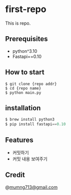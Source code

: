 # first-repo

This is repo.

## Prerequisites

- python^3.10
- Fastapi==0.10

## How to start

```shell
$ git clone {repo addr}
$ cd {repo name}
$ python main.py
```
## installation

```python
$ brew install python3
$ pip install fastapi==0.10
```

## Features
- 커밋하기
- 커밋 내용 보여주기

## Credit

@mumng713@gmail.com

